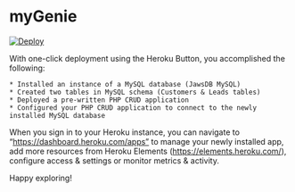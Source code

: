 # myGenie

<a target="_blank" href="https://heroku.com/deploy?template=https://github.com/innovationworkshops/mygenie">
  <img src="https://www.herokucdn.com/deploy/button.svg" alt="Deploy">
</a>

With one-click deployment  using the Heroku Button, you accomplished the following:

    * Installed an instance of a MySQL database (JawsDB MySQL)
    * Created two tables in MySQL schema (Customers & Leads tables)
    * Deployed a pre-written PHP CRUD application 
    * Configured your PHP CRUD application to connect to the newly installed MySQL database

When you sign in to your Heroku instance, you can navigate to “https://dashboard.heroku.com/apps” to manage your newly installed app, add more resources from Heroku Elements (https://elements.heroku.com/), configure access & settings or monitor metrics & activity. 



Happy exploring!
